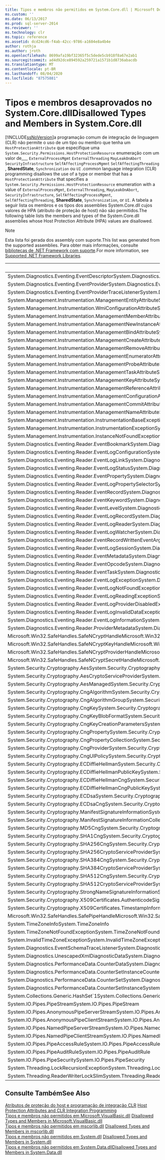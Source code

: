 ```yaml
---
title: Tipos e membros não permitidos em System.Core.dll | Microsoft Docs
ms.custom: ''
ms.date: 06/13/2017
ms.prod: sql-server-2014
ms.reviewer: ''
ms.technology: clr
ms.topic: reference
ms.assetid: dcd24cd6-f4ab-42cc-9786-a1604e8a4b4e
author: rothja
ms.author: jroth
ms.openlocfilehash: 8699afa19bf32365f5c5dede5cb918f8a67e2ab1
ms.sourcegitcommit: ad4d92dce894592a259721a1571b1d8736abacdb
ms.translationtype: MT
ms.contentlocale: pt-BR
ms.lasthandoff: 08/04/2020
ms.locfileid: "87575881"
---
```

# <a name="disallowed-types-and-members-in-systemcoredll"></a><span data-ttu-id="21afe-102">Tipos e membros desaprovados no System.Core.dll</span><span class="sxs-lookup"><span data-stu-id="21afe-102">Disallowed Types and Members in System.Core.dll</span></span>
  [!INCLUDE[ssNoVersion](../../includes/ssnoversion-md.md)]<span data-ttu-id="21afe-103">a programação comum de integração de linguagem (CLR) não permite o uso de um tipo ou membro que tenha um `HostProtectionAttribute` que especifique uma `System.Security.Permissions.HostProtectionResource` enumeração com um valor de,,,,, `ExternalProcessMgmt` `ExternalThreading` `MayLeakOnAbort` `SecurityInfrastructure` `SelfAffectingProcessMgmnt` `SelfAffectingThreading` , **SharedState**, `Synchronization` ou `UI` .</span><span class="sxs-lookup"><span data-stu-id="21afe-103">common language integration (CLR) programming disallows the use of a type or member that has a `HostProtectionAttribute` that specifies a `System.Security.Permissions.HostProtectionResource` enumeration with a value of `ExternalProcessMgmt`, `ExternalThreading`, `MayLeakOnAbort`, `SecurityInfrastructure`, `SelfAffectingProcessMgmnt`, `SelfAffectingThreading`, **SharedState**, `Synchronization`, or `UI`.</span></span> <span data-ttu-id="21afe-104">A tabela a seguir lista os membros e os tipos dos assemblies System.Core.dll cujos valores de HPA (atributo de proteção de host) não são permitidos.</span><span class="sxs-lookup"><span data-stu-id="21afe-104">The following table lists the members and types of the System.Core.dll assemblies whose Host Protection Attribute (HPA) values are disallowed.</span></span>  
  
> [!NOTE]  
>  <span data-ttu-id="21afe-105">Esta lista foi gerada dos assembly com suporte.</span><span class="sxs-lookup"><span data-stu-id="21afe-105">This list was generated from the supported assemblies.</span></span> <span data-ttu-id="21afe-106">Para obter mais informações, consulte [bibliotecas de .NET Framework com suporte](../clr-integration/database-objects/supported-net-framework-libraries.md).</span><span class="sxs-lookup"><span data-stu-id="21afe-106">For more information, see [Supported .NET Framework Libraries](../clr-integration/database-objects/supported-net-framework-libraries.md).</span></span>  
  
|<span data-ttu-id="21afe-107">Tipo ou membro</span><span class="sxs-lookup"><span data-stu-id="21afe-107">Type or Member</span></span>|<span data-ttu-id="21afe-108">Valor(es) de HPA</span><span class="sxs-lookup"><span data-stu-id="21afe-108">HPA Value(s)</span></span>|  
|--------------------|--------------------|  
|<span data-ttu-id="21afe-109">System.Diagnostics.Eventing.EventDescriptor</span><span class="sxs-lookup"><span data-stu-id="21afe-109">System.Diagnostics.Eventing.EventDescriptor</span></span>|<span data-ttu-id="21afe-110">MayLeakOnAbort</span><span class="sxs-lookup"><span data-stu-id="21afe-110">MayLeakOnAbort</span></span>|  
|<span data-ttu-id="21afe-111">System.Diagnostics.Eventing.EventProvider</span><span class="sxs-lookup"><span data-stu-id="21afe-111">System.Diagnostics.Eventing.EventProvider</span></span>|<span data-ttu-id="21afe-112">MayLeakOnAbort</span><span class="sxs-lookup"><span data-stu-id="21afe-112">MayLeakOnAbort</span></span>|  
|<span data-ttu-id="21afe-113">System.Diagnostics.Eventing.EventProviderTraceListener</span><span class="sxs-lookup"><span data-stu-id="21afe-113">System.Diagnostics.Eventing.EventProviderTraceListener</span></span>|<span data-ttu-id="21afe-114">MayLeakOnAbort</span><span class="sxs-lookup"><span data-stu-id="21afe-114">MayLeakOnAbort</span></span>|  
|<span data-ttu-id="21afe-115">System.Management.Instrumentation.ManagementEntityAttribute</span><span class="sxs-lookup"><span data-stu-id="21afe-115">System.Management.Instrumentation.ManagementEntityAttribute</span></span>|<span data-ttu-id="21afe-116">MayLeakOnAbort</span><span class="sxs-lookup"><span data-stu-id="21afe-116">MayLeakOnAbort</span></span>|  
|<span data-ttu-id="21afe-117">System.Management.Instrumentation.WmiConfigurationAttribute</span><span class="sxs-lookup"><span data-stu-id="21afe-117">System.Management.Instrumentation.WmiConfigurationAttribute</span></span>|<span data-ttu-id="21afe-118">MayLeakOnAbort</span><span class="sxs-lookup"><span data-stu-id="21afe-118">MayLeakOnAbort</span></span>|  
|<span data-ttu-id="21afe-119">System.Management.Instrumentation.ManagementMemberAttribute</span><span class="sxs-lookup"><span data-stu-id="21afe-119">System.Management.Instrumentation.ManagementMemberAttribute</span></span>|<span data-ttu-id="21afe-120">MayLeakOnAbort</span><span class="sxs-lookup"><span data-stu-id="21afe-120">MayLeakOnAbort</span></span>|  
|<span data-ttu-id="21afe-121">System.Management.Instrumentation.ManagementNewInstanceAttribute</span><span class="sxs-lookup"><span data-stu-id="21afe-121">System.Management.Instrumentation.ManagementNewInstanceAttribute</span></span>|<span data-ttu-id="21afe-122">MayLeakOnAbort</span><span class="sxs-lookup"><span data-stu-id="21afe-122">MayLeakOnAbort</span></span>|  
|<span data-ttu-id="21afe-123">System.Management.Instrumentation.ManagementBindAttribute</span><span class="sxs-lookup"><span data-stu-id="21afe-123">System.Management.Instrumentation.ManagementBindAttribute</span></span>|<span data-ttu-id="21afe-124">MayLeakOnAbort</span><span class="sxs-lookup"><span data-stu-id="21afe-124">MayLeakOnAbort</span></span>|  
|<span data-ttu-id="21afe-125">System.Management.Instrumentation.ManagementCreateAttribute</span><span class="sxs-lookup"><span data-stu-id="21afe-125">System.Management.Instrumentation.ManagementCreateAttribute</span></span>|<span data-ttu-id="21afe-126">MayLeakOnAbort</span><span class="sxs-lookup"><span data-stu-id="21afe-126">MayLeakOnAbort</span></span>|  
|<span data-ttu-id="21afe-127">System.Management.Instrumentation.ManagementRemoveAttribute</span><span class="sxs-lookup"><span data-stu-id="21afe-127">System.Management.Instrumentation.ManagementRemoveAttribute</span></span>|<span data-ttu-id="21afe-128">MayLeakOnAbort</span><span class="sxs-lookup"><span data-stu-id="21afe-128">MayLeakOnAbort</span></span>|  
|<span data-ttu-id="21afe-129">System.Management.Instrumentation.ManagementEnumeratorAttribute</span><span class="sxs-lookup"><span data-stu-id="21afe-129">System.Management.Instrumentation.ManagementEnumeratorAttribute</span></span>|<span data-ttu-id="21afe-130">MayLeakOnAbort</span><span class="sxs-lookup"><span data-stu-id="21afe-130">MayLeakOnAbort</span></span>|  
|<span data-ttu-id="21afe-131">System.Management.Instrumentation.ManagementProbeAttribute</span><span class="sxs-lookup"><span data-stu-id="21afe-131">System.Management.Instrumentation.ManagementProbeAttribute</span></span>|<span data-ttu-id="21afe-132">MayLeakOnAbort</span><span class="sxs-lookup"><span data-stu-id="21afe-132">MayLeakOnAbort</span></span>|  
|<span data-ttu-id="21afe-133">System.Management.Instrumentation.ManagementTaskAttribute</span><span class="sxs-lookup"><span data-stu-id="21afe-133">System.Management.Instrumentation.ManagementTaskAttribute</span></span>|<span data-ttu-id="21afe-134">MayLeakOnAbort</span><span class="sxs-lookup"><span data-stu-id="21afe-134">MayLeakOnAbort</span></span>|  
|<span data-ttu-id="21afe-135">System.Management.Instrumentation.ManagementKeyAttribute</span><span class="sxs-lookup"><span data-stu-id="21afe-135">System.Management.Instrumentation.ManagementKeyAttribute</span></span>|<span data-ttu-id="21afe-136">MayLeakOnAbort</span><span class="sxs-lookup"><span data-stu-id="21afe-136">MayLeakOnAbort</span></span>|  
|<span data-ttu-id="21afe-137">System.Management.Instrumentation.ManagementReferenceAttribute</span><span class="sxs-lookup"><span data-stu-id="21afe-137">System.Management.Instrumentation.ManagementReferenceAttribute</span></span>|<span data-ttu-id="21afe-138">MayLeakOnAbort</span><span class="sxs-lookup"><span data-stu-id="21afe-138">MayLeakOnAbort</span></span>|  
|<span data-ttu-id="21afe-139">System.Management.Instrumentation.ManagementConfigurationAttribute</span><span class="sxs-lookup"><span data-stu-id="21afe-139">System.Management.Instrumentation.ManagementConfigurationAttribute</span></span>|<span data-ttu-id="21afe-140">MayLeakOnAbort</span><span class="sxs-lookup"><span data-stu-id="21afe-140">MayLeakOnAbort</span></span>|  
|<span data-ttu-id="21afe-141">System.Management.Instrumentation.ManagementCommitAttribute</span><span class="sxs-lookup"><span data-stu-id="21afe-141">System.Management.Instrumentation.ManagementCommitAttribute</span></span>|<span data-ttu-id="21afe-142">MayLeakOnAbort</span><span class="sxs-lookup"><span data-stu-id="21afe-142">MayLeakOnAbort</span></span>|  
|<span data-ttu-id="21afe-143">System.Management.Instrumentation.ManagementNameAttribute</span><span class="sxs-lookup"><span data-stu-id="21afe-143">System.Management.Instrumentation.ManagementNameAttribute</span></span>|<span data-ttu-id="21afe-144">MayLeakOnAbort</span><span class="sxs-lookup"><span data-stu-id="21afe-144">MayLeakOnAbort</span></span>|  
|<span data-ttu-id="21afe-145">System.Management.Instrumentation.InstrumentationBaseException</span><span class="sxs-lookup"><span data-stu-id="21afe-145">System.Management.Instrumentation.InstrumentationBaseException</span></span>|<span data-ttu-id="21afe-146">MayLeakOnAbort</span><span class="sxs-lookup"><span data-stu-id="21afe-146">MayLeakOnAbort</span></span>|  
|<span data-ttu-id="21afe-147">System.Management.Instrumentation.InstrumentationException</span><span class="sxs-lookup"><span data-stu-id="21afe-147">System.Management.Instrumentation.InstrumentationException</span></span>|<span data-ttu-id="21afe-148">MayLeakOnAbort</span><span class="sxs-lookup"><span data-stu-id="21afe-148">MayLeakOnAbort</span></span>|  
|<span data-ttu-id="21afe-149">System.Management.Instrumentation.InstanceNotFoundException</span><span class="sxs-lookup"><span data-stu-id="21afe-149">System.Management.Instrumentation.InstanceNotFoundException</span></span>|<span data-ttu-id="21afe-150">MayLeakOnAbort</span><span class="sxs-lookup"><span data-stu-id="21afe-150">MayLeakOnAbort</span></span>|  
|<span data-ttu-id="21afe-151">System.Diagnostics.Eventing.Reader.EventBookmark</span><span class="sxs-lookup"><span data-stu-id="21afe-151">System.Diagnostics.Eventing.Reader.EventBookmark</span></span>|<span data-ttu-id="21afe-152">MayLeakOnAbort</span><span class="sxs-lookup"><span data-stu-id="21afe-152">MayLeakOnAbort</span></span>|  
|<span data-ttu-id="21afe-153">System.Diagnostics.Eventing.Reader.EventLogConfiguration</span><span class="sxs-lookup"><span data-stu-id="21afe-153">System.Diagnostics.Eventing.Reader.EventLogConfiguration</span></span>|<span data-ttu-id="21afe-154">MayLeakOnAbort</span><span class="sxs-lookup"><span data-stu-id="21afe-154">MayLeakOnAbort</span></span>|  
|<span data-ttu-id="21afe-155">System.Diagnostics.Eventing.Reader.EventLogLink</span><span class="sxs-lookup"><span data-stu-id="21afe-155">System.Diagnostics.Eventing.Reader.EventLogLink</span></span>|<span data-ttu-id="21afe-156">MayLeakOnAbort</span><span class="sxs-lookup"><span data-stu-id="21afe-156">MayLeakOnAbort</span></span>|  
|<span data-ttu-id="21afe-157">System.Diagnostics.Eventing.Reader.EventLogStatus</span><span class="sxs-lookup"><span data-stu-id="21afe-157">System.Diagnostics.Eventing.Reader.EventLogStatus</span></span>|<span data-ttu-id="21afe-158">MayLeakOnAbort</span><span class="sxs-lookup"><span data-stu-id="21afe-158">MayLeakOnAbort</span></span>|  
|<span data-ttu-id="21afe-159">System.Diagnostics.Eventing.Reader.EventProperty</span><span class="sxs-lookup"><span data-stu-id="21afe-159">System.Diagnostics.Eventing.Reader.EventProperty</span></span>|<span data-ttu-id="21afe-160">MayLeakOnAbort</span><span class="sxs-lookup"><span data-stu-id="21afe-160">MayLeakOnAbort</span></span>|  
|<span data-ttu-id="21afe-161">System.Diagnostics.Eventing.Reader.EventLogPropertySelector</span><span class="sxs-lookup"><span data-stu-id="21afe-161">System.Diagnostics.Eventing.Reader.EventLogPropertySelector</span></span>|<span data-ttu-id="21afe-162">MayLeakOnAbort</span><span class="sxs-lookup"><span data-stu-id="21afe-162">MayLeakOnAbort</span></span>|  
|<span data-ttu-id="21afe-163">System.Diagnostics.Eventing.Reader.EventRecord</span><span class="sxs-lookup"><span data-stu-id="21afe-163">System.Diagnostics.Eventing.Reader.EventRecord</span></span>|<span data-ttu-id="21afe-164">MayLeakOnAbort</span><span class="sxs-lookup"><span data-stu-id="21afe-164">MayLeakOnAbort</span></span>|  
|<span data-ttu-id="21afe-165">System.Diagnostics.Eventing.Reader.EventKeyword</span><span class="sxs-lookup"><span data-stu-id="21afe-165">System.Diagnostics.Eventing.Reader.EventKeyword</span></span>|<span data-ttu-id="21afe-166">MayLeakOnAbort</span><span class="sxs-lookup"><span data-stu-id="21afe-166">MayLeakOnAbort</span></span>|  
|<span data-ttu-id="21afe-167">System.Diagnostics.Eventing.Reader.EventLevel</span><span class="sxs-lookup"><span data-stu-id="21afe-167">System.Diagnostics.Eventing.Reader.EventLevel</span></span>|<span data-ttu-id="21afe-168">MayLeakOnAbort</span><span class="sxs-lookup"><span data-stu-id="21afe-168">MayLeakOnAbort</span></span>|  
|<span data-ttu-id="21afe-169">System.Diagnostics.Eventing.Reader.EventLogRecord</span><span class="sxs-lookup"><span data-stu-id="21afe-169">System.Diagnostics.Eventing.Reader.EventLogRecord</span></span>|<span data-ttu-id="21afe-170">MayLeakOnAbort</span><span class="sxs-lookup"><span data-stu-id="21afe-170">MayLeakOnAbort</span></span>|  
|<span data-ttu-id="21afe-171">System.Diagnostics.Eventing.Reader.EventLogReader</span><span class="sxs-lookup"><span data-stu-id="21afe-171">System.Diagnostics.Eventing.Reader.EventLogReader</span></span>|<span data-ttu-id="21afe-172">MayLeakOnAbort</span><span class="sxs-lookup"><span data-stu-id="21afe-172">MayLeakOnAbort</span></span>|  
|<span data-ttu-id="21afe-173">System.Diagnostics.Eventing.Reader.EventLogWatcher</span><span class="sxs-lookup"><span data-stu-id="21afe-173">System.Diagnostics.Eventing.Reader.EventLogWatcher</span></span>|<span data-ttu-id="21afe-174">MayLeakOnAbort</span><span class="sxs-lookup"><span data-stu-id="21afe-174">MayLeakOnAbort</span></span>|  
|<span data-ttu-id="21afe-175">System.Diagnostics.Eventing.Reader.EventRecordWrittenEventArgs</span><span class="sxs-lookup"><span data-stu-id="21afe-175">System.Diagnostics.Eventing.Reader.EventRecordWrittenEventArgs</span></span>|<span data-ttu-id="21afe-176">MayLeakOnAbort</span><span class="sxs-lookup"><span data-stu-id="21afe-176">MayLeakOnAbort</span></span>|  
|<span data-ttu-id="21afe-177">System.Diagnostics.Eventing.Reader.EventLogSession</span><span class="sxs-lookup"><span data-stu-id="21afe-177">System.Diagnostics.Eventing.Reader.EventLogSession</span></span>|<span data-ttu-id="21afe-178">MayLeakOnAbort</span><span class="sxs-lookup"><span data-stu-id="21afe-178">MayLeakOnAbort</span></span>|  
|<span data-ttu-id="21afe-179">System.Diagnostics.Eventing.Reader.EventMetadata</span><span class="sxs-lookup"><span data-stu-id="21afe-179">System.Diagnostics.Eventing.Reader.EventMetadata</span></span>|<span data-ttu-id="21afe-180">MayLeakOnAbort</span><span class="sxs-lookup"><span data-stu-id="21afe-180">MayLeakOnAbort</span></span>|  
|<span data-ttu-id="21afe-181">System.Diagnostics.Eventing.Reader.EventOpcode</span><span class="sxs-lookup"><span data-stu-id="21afe-181">System.Diagnostics.Eventing.Reader.EventOpcode</span></span>|<span data-ttu-id="21afe-182">MayLeakOnAbort</span><span class="sxs-lookup"><span data-stu-id="21afe-182">MayLeakOnAbort</span></span>|  
|<span data-ttu-id="21afe-183">System.Diagnostics.Eventing.Reader.EventTask</span><span class="sxs-lookup"><span data-stu-id="21afe-183">System.Diagnostics.Eventing.Reader.EventTask</span></span>|<span data-ttu-id="21afe-184">MayLeakOnAbort</span><span class="sxs-lookup"><span data-stu-id="21afe-184">MayLeakOnAbort</span></span>|  
|<span data-ttu-id="21afe-185">System.Diagnostics.Eventing.Reader.EventLogException</span><span class="sxs-lookup"><span data-stu-id="21afe-185">System.Diagnostics.Eventing.Reader.EventLogException</span></span>|<span data-ttu-id="21afe-186">MayLeakOnAbort</span><span class="sxs-lookup"><span data-stu-id="21afe-186">MayLeakOnAbort</span></span>|  
|<span data-ttu-id="21afe-187">System.Diagnostics.Eventing.Reader.EventLogNotFoundException</span><span class="sxs-lookup"><span data-stu-id="21afe-187">System.Diagnostics.Eventing.Reader.EventLogNotFoundException</span></span>|<span data-ttu-id="21afe-188">MayLeakOnAbort</span><span class="sxs-lookup"><span data-stu-id="21afe-188">MayLeakOnAbort</span></span>|  
|<span data-ttu-id="21afe-189">System.Diagnostics.Eventing.Reader.EventLogReadingException</span><span class="sxs-lookup"><span data-stu-id="21afe-189">System.Diagnostics.Eventing.Reader.EventLogReadingException</span></span>|<span data-ttu-id="21afe-190">MayLeakOnAbort</span><span class="sxs-lookup"><span data-stu-id="21afe-190">MayLeakOnAbort</span></span>|  
|<span data-ttu-id="21afe-191">System.Diagnostics.Eventing.Reader.EventLogProviderDisabledException</span><span class="sxs-lookup"><span data-stu-id="21afe-191">System.Diagnostics.Eventing.Reader.EventLogProviderDisabledException</span></span>|<span data-ttu-id="21afe-192">MayLeakOnAbort</span><span class="sxs-lookup"><span data-stu-id="21afe-192">MayLeakOnAbort</span></span>|  
|<span data-ttu-id="21afe-193">System.Diagnostics.Eventing.Reader.EventLogInvalidDataException</span><span class="sxs-lookup"><span data-stu-id="21afe-193">System.Diagnostics.Eventing.Reader.EventLogInvalidDataException</span></span>|<span data-ttu-id="21afe-194">MayLeakOnAbort</span><span class="sxs-lookup"><span data-stu-id="21afe-194">MayLeakOnAbort</span></span>|  
|<span data-ttu-id="21afe-195">System.Diagnostics.Eventing.Reader.EventLogInformation</span><span class="sxs-lookup"><span data-stu-id="21afe-195">System.Diagnostics.Eventing.Reader.EventLogInformation</span></span>|<span data-ttu-id="21afe-196">MayLeakOnAbort</span><span class="sxs-lookup"><span data-stu-id="21afe-196">MayLeakOnAbort</span></span>|  
|<span data-ttu-id="21afe-197">System.Diagnostics.Eventing.Reader.ProviderMetadata</span><span class="sxs-lookup"><span data-stu-id="21afe-197">System.Diagnostics.Eventing.Reader.ProviderMetadata</span></span>|<span data-ttu-id="21afe-198">MayLeakOnAbort</span><span class="sxs-lookup"><span data-stu-id="21afe-198">MayLeakOnAbort</span></span>|  
|<span data-ttu-id="21afe-199">Microsoft.Win32.SafeHandles.SafeNCryptHandle</span><span class="sxs-lookup"><span data-stu-id="21afe-199">Microsoft.Win32.SafeHandles.SafeNCryptHandle</span></span>|<span data-ttu-id="21afe-200">MayLeakOnAbort</span><span class="sxs-lookup"><span data-stu-id="21afe-200">MayLeakOnAbort</span></span>|  
|<span data-ttu-id="21afe-201">Microsoft.Win32.SafeHandles.SafeNCryptKeyHandle</span><span class="sxs-lookup"><span data-stu-id="21afe-201">Microsoft.Win32.SafeHandles.SafeNCryptKeyHandle</span></span>|<span data-ttu-id="21afe-202">MayLeakOnAbort</span><span class="sxs-lookup"><span data-stu-id="21afe-202">MayLeakOnAbort</span></span>|  
|<span data-ttu-id="21afe-203">Microsoft.Win32.SafeHandles.SafeNCryptProviderHandle</span><span class="sxs-lookup"><span data-stu-id="21afe-203">Microsoft.Win32.SafeHandles.SafeNCryptProviderHandle</span></span>|<span data-ttu-id="21afe-204">MayLeakOnAbort</span><span class="sxs-lookup"><span data-stu-id="21afe-204">MayLeakOnAbort</span></span>|  
|<span data-ttu-id="21afe-205">Microsoft.Win32.SafeHandles.SafeNCryptSecretHandle</span><span class="sxs-lookup"><span data-stu-id="21afe-205">Microsoft.Win32.SafeHandles.SafeNCryptSecretHandle</span></span>|<span data-ttu-id="21afe-206">MayLeakOnAbort</span><span class="sxs-lookup"><span data-stu-id="21afe-206">MayLeakOnAbort</span></span>|  
|<span data-ttu-id="21afe-207">System.Security.Cryptography.Aes</span><span class="sxs-lookup"><span data-stu-id="21afe-207">System.Security.Cryptography.Aes</span></span>|<span data-ttu-id="21afe-208">MayLeakOnAbort</span><span class="sxs-lookup"><span data-stu-id="21afe-208">MayLeakOnAbort</span></span>|  
|<span data-ttu-id="21afe-209">System.Security.Cryptography.AesCryptoServiceProvider</span><span class="sxs-lookup"><span data-stu-id="21afe-209">System.Security.Cryptography.AesCryptoServiceProvider</span></span>|<span data-ttu-id="21afe-210">MayLeakOnAbort</span><span class="sxs-lookup"><span data-stu-id="21afe-210">MayLeakOnAbort</span></span>|  
|<span data-ttu-id="21afe-211">System.Security.Cryptography.AesManaged</span><span class="sxs-lookup"><span data-stu-id="21afe-211">System.Security.Cryptography.AesManaged</span></span>|<span data-ttu-id="21afe-212">MayLeakOnAbort</span><span class="sxs-lookup"><span data-stu-id="21afe-212">MayLeakOnAbort</span></span>|  
|<span data-ttu-id="21afe-213">System.Security.Cryptography.CngAlgorithm</span><span class="sxs-lookup"><span data-stu-id="21afe-213">System.Security.Cryptography.CngAlgorithm</span></span>|<span data-ttu-id="21afe-214">MayLeakOnAbort</span><span class="sxs-lookup"><span data-stu-id="21afe-214">MayLeakOnAbort</span></span>|  
|<span data-ttu-id="21afe-215">System.Security.Cryptography.CngAlgorithmGroup</span><span class="sxs-lookup"><span data-stu-id="21afe-215">System.Security.Cryptography.CngAlgorithmGroup</span></span>|<span data-ttu-id="21afe-216">MayLeakOnAbort</span><span class="sxs-lookup"><span data-stu-id="21afe-216">MayLeakOnAbort</span></span>|  
|<span data-ttu-id="21afe-217">System.Security.Cryptography.CngKey</span><span class="sxs-lookup"><span data-stu-id="21afe-217">System.Security.Cryptography.CngKey</span></span>|<span data-ttu-id="21afe-218">MayLeakOnAbort</span><span class="sxs-lookup"><span data-stu-id="21afe-218">MayLeakOnAbort</span></span>|  
|<span data-ttu-id="21afe-219">System.Security.Cryptography.CngKeyBlobFormat</span><span class="sxs-lookup"><span data-stu-id="21afe-219">System.Security.Cryptography.CngKeyBlobFormat</span></span>|<span data-ttu-id="21afe-220">MayLeakOnAbort</span><span class="sxs-lookup"><span data-stu-id="21afe-220">MayLeakOnAbort</span></span>|  
|<span data-ttu-id="21afe-221">System.Security.Cryptography.CngKeyCreationParameters</span><span class="sxs-lookup"><span data-stu-id="21afe-221">System.Security.Cryptography.CngKeyCreationParameters</span></span>|<span data-ttu-id="21afe-222">MayLeakOnAbort</span><span class="sxs-lookup"><span data-stu-id="21afe-222">MayLeakOnAbort</span></span>|  
|<span data-ttu-id="21afe-223">System.Security.Cryptography.CngProperty</span><span class="sxs-lookup"><span data-stu-id="21afe-223">System.Security.Cryptography.CngProperty</span></span>|<span data-ttu-id="21afe-224">MayLeakOnAbort</span><span class="sxs-lookup"><span data-stu-id="21afe-224">MayLeakOnAbort</span></span>|  
|<span data-ttu-id="21afe-225">System.Security.Cryptography.CngPropertyCollection</span><span class="sxs-lookup"><span data-stu-id="21afe-225">System.Security.Cryptography.CngPropertyCollection</span></span>|<span data-ttu-id="21afe-226">MayLeakOnAbort</span><span class="sxs-lookup"><span data-stu-id="21afe-226">MayLeakOnAbort</span></span>|  
|<span data-ttu-id="21afe-227">System.Security.Cryptography.CngProvider</span><span class="sxs-lookup"><span data-stu-id="21afe-227">System.Security.Cryptography.CngProvider</span></span>|<span data-ttu-id="21afe-228">MayLeakOnAbort</span><span class="sxs-lookup"><span data-stu-id="21afe-228">MayLeakOnAbort</span></span>|  
|<span data-ttu-id="21afe-229">System.Security.Cryptography.CngUIPolicy</span><span class="sxs-lookup"><span data-stu-id="21afe-229">System.Security.Cryptography.CngUIPolicy</span></span>|<span data-ttu-id="21afe-230">MayLeakOnAbort</span><span class="sxs-lookup"><span data-stu-id="21afe-230">MayLeakOnAbort</span></span>|  
|<span data-ttu-id="21afe-231">System.Security.Cryptography.ECDiffieHellman</span><span class="sxs-lookup"><span data-stu-id="21afe-231">System.Security.Cryptography.ECDiffieHellman</span></span>|<span data-ttu-id="21afe-232">MayLeakOnAbort</span><span class="sxs-lookup"><span data-stu-id="21afe-232">MayLeakOnAbort</span></span>|  
|<span data-ttu-id="21afe-233">System.Security.Cryptography.ECDiffieHellmanPublicKey</span><span class="sxs-lookup"><span data-stu-id="21afe-233">System.Security.Cryptography.ECDiffieHellmanPublicKey</span></span>|<span data-ttu-id="21afe-234">MayLeakOnAbort</span><span class="sxs-lookup"><span data-stu-id="21afe-234">MayLeakOnAbort</span></span>|  
|<span data-ttu-id="21afe-235">System.Security.Cryptography.ECDiffieHellmanCng</span><span class="sxs-lookup"><span data-stu-id="21afe-235">System.Security.Cryptography.ECDiffieHellmanCng</span></span>|<span data-ttu-id="21afe-236">MayLeakOnAbort</span><span class="sxs-lookup"><span data-stu-id="21afe-236">MayLeakOnAbort</span></span>|  
|<span data-ttu-id="21afe-237">System.Security.Cryptography.ECDiffieHellmanCngPublicKey</span><span class="sxs-lookup"><span data-stu-id="21afe-237">System.Security.Cryptography.ECDiffieHellmanCngPublicKey</span></span>|<span data-ttu-id="21afe-238">MayLeakOnAbort</span><span class="sxs-lookup"><span data-stu-id="21afe-238">MayLeakOnAbort</span></span>|  
|<span data-ttu-id="21afe-239">System.Security.Cryptography.ECDsa</span><span class="sxs-lookup"><span data-stu-id="21afe-239">System.Security.Cryptography.ECDsa</span></span>|<span data-ttu-id="21afe-240">MayLeakOnAbort</span><span class="sxs-lookup"><span data-stu-id="21afe-240">MayLeakOnAbort</span></span>|  
|<span data-ttu-id="21afe-241">System.Security.Cryptography.ECDsaCng</span><span class="sxs-lookup"><span data-stu-id="21afe-241">System.Security.Cryptography.ECDsaCng</span></span>|<span data-ttu-id="21afe-242">MayLeakOnAbort</span><span class="sxs-lookup"><span data-stu-id="21afe-242">MayLeakOnAbort</span></span>|  
|<span data-ttu-id="21afe-243">System.Security.Cryptography.ManifestSignatureInformation</span><span class="sxs-lookup"><span data-stu-id="21afe-243">System.Security.Cryptography.ManifestSignatureInformation</span></span>|<span data-ttu-id="21afe-244">MayLeakOnAbort</span><span class="sxs-lookup"><span data-stu-id="21afe-244">MayLeakOnAbort</span></span>|  
|<span data-ttu-id="21afe-245">System.Security.Cryptography.ManifestSignatureInformationCollection</span><span class="sxs-lookup"><span data-stu-id="21afe-245">System.Security.Cryptography.ManifestSignatureInformationCollection</span></span>|<span data-ttu-id="21afe-246">MayLeakOnAbort</span><span class="sxs-lookup"><span data-stu-id="21afe-246">MayLeakOnAbort</span></span>|  
|<span data-ttu-id="21afe-247">System.Security.Cryptography.MD5Cng</span><span class="sxs-lookup"><span data-stu-id="21afe-247">System.Security.Cryptography.MD5Cng</span></span>|<span data-ttu-id="21afe-248">MayLeakOnAbort</span><span class="sxs-lookup"><span data-stu-id="21afe-248">MayLeakOnAbort</span></span>|  
|<span data-ttu-id="21afe-249">System.Security.Cryptography.SHA1Cng</span><span class="sxs-lookup"><span data-stu-id="21afe-249">System.Security.Cryptography.SHA1Cng</span></span>|<span data-ttu-id="21afe-250">MayLeakOnAbort</span><span class="sxs-lookup"><span data-stu-id="21afe-250">MayLeakOnAbort</span></span>|  
|<span data-ttu-id="21afe-251">System.Security.Cryptography.SHA256Cng</span><span class="sxs-lookup"><span data-stu-id="21afe-251">System.Security.Cryptography.SHA256Cng</span></span>|<span data-ttu-id="21afe-252">MayLeakOnAbort</span><span class="sxs-lookup"><span data-stu-id="21afe-252">MayLeakOnAbort</span></span>|  
|<span data-ttu-id="21afe-253">System.Security.Cryptography.SHA256CryptoServiceProvider</span><span class="sxs-lookup"><span data-stu-id="21afe-253">System.Security.Cryptography.SHA256CryptoServiceProvider</span></span>|<span data-ttu-id="21afe-254">MayLeakOnAbort</span><span class="sxs-lookup"><span data-stu-id="21afe-254">MayLeakOnAbort</span></span>|  
|<span data-ttu-id="21afe-255">System.Security.Cryptography.SHA384Cng</span><span class="sxs-lookup"><span data-stu-id="21afe-255">System.Security.Cryptography.SHA384Cng</span></span>|<span data-ttu-id="21afe-256">MayLeakOnAbort</span><span class="sxs-lookup"><span data-stu-id="21afe-256">MayLeakOnAbort</span></span>|  
|<span data-ttu-id="21afe-257">System.Security.Cryptography.SHA384CryptoServiceProvider</span><span class="sxs-lookup"><span data-stu-id="21afe-257">System.Security.Cryptography.SHA384CryptoServiceProvider</span></span>|<span data-ttu-id="21afe-258">MayLeakOnAbort</span><span class="sxs-lookup"><span data-stu-id="21afe-258">MayLeakOnAbort</span></span>|  
|<span data-ttu-id="21afe-259">System.Security.Cryptography.SHA512Cng</span><span class="sxs-lookup"><span data-stu-id="21afe-259">System.Security.Cryptography.SHA512Cng</span></span>|<span data-ttu-id="21afe-260">MayLeakOnAbort</span><span class="sxs-lookup"><span data-stu-id="21afe-260">MayLeakOnAbort</span></span>|  
|<span data-ttu-id="21afe-261">System.Security.Cryptography.SHA512CryptoServiceProvider</span><span class="sxs-lookup"><span data-stu-id="21afe-261">System.Security.Cryptography.SHA512CryptoServiceProvider</span></span>|<span data-ttu-id="21afe-262">MayLeakOnAbort</span><span class="sxs-lookup"><span data-stu-id="21afe-262">MayLeakOnAbort</span></span>|  
|<span data-ttu-id="21afe-263">System.Security.Cryptography.StrongNameSignatureInformation</span><span class="sxs-lookup"><span data-stu-id="21afe-263">System.Security.Cryptography.StrongNameSignatureInformation</span></span>|<span data-ttu-id="21afe-264">MayLeakOnAbort</span><span class="sxs-lookup"><span data-stu-id="21afe-264">MayLeakOnAbort</span></span>|  
|<span data-ttu-id="21afe-265">System.Security.Cryptography.X509Certificates.AuthenticodeSignatureInformation</span><span class="sxs-lookup"><span data-stu-id="21afe-265">System.Security.Cryptography.X509Certificates.AuthenticodeSignatureInformation</span></span>|<span data-ttu-id="21afe-266">MayLeakOnAbort</span><span class="sxs-lookup"><span data-stu-id="21afe-266">MayLeakOnAbort</span></span>|  
|<span data-ttu-id="21afe-267">System.Security.Cryptography.X509Certificates.TimestampInformation</span><span class="sxs-lookup"><span data-stu-id="21afe-267">System.Security.Cryptography.X509Certificates.TimestampInformation</span></span>|<span data-ttu-id="21afe-268">MayLeakOnAbort</span><span class="sxs-lookup"><span data-stu-id="21afe-268">MayLeakOnAbort</span></span>|  
|<span data-ttu-id="21afe-269">Microsoft.Win32.SafeHandles.SafePipeHandle</span><span class="sxs-lookup"><span data-stu-id="21afe-269">Microsoft.Win32.SafeHandles.SafePipeHandle</span></span>|<span data-ttu-id="21afe-270">MayLeakOnAbort</span><span class="sxs-lookup"><span data-stu-id="21afe-270">MayLeakOnAbort</span></span>|  
|<span data-ttu-id="21afe-271">System.TimeZoneInfo</span><span class="sxs-lookup"><span data-stu-id="21afe-271">System.TimeZoneInfo</span></span>|<span data-ttu-id="21afe-272">MayLeakOnAbort</span><span class="sxs-lookup"><span data-stu-id="21afe-272">MayLeakOnAbort</span></span>|  
|<span data-ttu-id="21afe-273">System.TimeZoneNotFoundException</span><span class="sxs-lookup"><span data-stu-id="21afe-273">System.TimeZoneNotFoundException</span></span>|<span data-ttu-id="21afe-274">MayLeakOnAbort</span><span class="sxs-lookup"><span data-stu-id="21afe-274">MayLeakOnAbort</span></span>|  
|<span data-ttu-id="21afe-275">System.InvalidTimeZoneException</span><span class="sxs-lookup"><span data-stu-id="21afe-275">System.InvalidTimeZoneException</span></span>|<span data-ttu-id="21afe-276">MayLeakOnAbort</span><span class="sxs-lookup"><span data-stu-id="21afe-276">MayLeakOnAbort</span></span>|  
|<span data-ttu-id="21afe-277">System.Diagnostics.EventSchemaTraceListener</span><span class="sxs-lookup"><span data-stu-id="21afe-277">System.Diagnostics.EventSchemaTraceListener</span></span>|<span data-ttu-id="21afe-278">MayLeakOnAbort</span><span class="sxs-lookup"><span data-stu-id="21afe-278">MayLeakOnAbort</span></span>|  
|<span data-ttu-id="21afe-279">System.Diagnostics.UnescapedXmlDiagnosticData</span><span class="sxs-lookup"><span data-stu-id="21afe-279">System.Diagnostics.UnescapedXmlDiagnosticData</span></span>|<span data-ttu-id="21afe-280">MayLeakOnAbort</span><span class="sxs-lookup"><span data-stu-id="21afe-280">MayLeakOnAbort</span></span>|  
|<span data-ttu-id="21afe-281">System.Diagnostics.PerformanceData.CounterData</span><span class="sxs-lookup"><span data-stu-id="21afe-281">System.Diagnostics.PerformanceData.CounterData</span></span>|<span data-ttu-id="21afe-282">MayLeakOnAbort</span><span class="sxs-lookup"><span data-stu-id="21afe-282">MayLeakOnAbort</span></span>|  
|<span data-ttu-id="21afe-283">System.Diagnostics.PerformanceData.CounterSetInstanceCounterDataSet</span><span class="sxs-lookup"><span data-stu-id="21afe-283">System.Diagnostics.PerformanceData.CounterSetInstanceCounterDataSet</span></span>|<span data-ttu-id="21afe-284">MayLeakOnAbort</span><span class="sxs-lookup"><span data-stu-id="21afe-284">MayLeakOnAbort</span></span>|  
|<span data-ttu-id="21afe-285">System.Diagnostics.PerformanceData.CounterSet</span><span class="sxs-lookup"><span data-stu-id="21afe-285">System.Diagnostics.PerformanceData.CounterSet</span></span>|<span data-ttu-id="21afe-286">MayLeakOnAbort</span><span class="sxs-lookup"><span data-stu-id="21afe-286">MayLeakOnAbort</span></span>|  
|<span data-ttu-id="21afe-287">System.Diagnostics.PerformanceData.CounterSetInstance</span><span class="sxs-lookup"><span data-stu-id="21afe-287">System.Diagnostics.PerformanceData.CounterSetInstance</span></span>|<span data-ttu-id="21afe-288">MayLeakOnAbort</span><span class="sxs-lookup"><span data-stu-id="21afe-288">MayLeakOnAbort</span></span>|  
|<span data-ttu-id="21afe-289">System.Collections.Generic.HashSet\`1</span><span class="sxs-lookup"><span data-stu-id="21afe-289">System.Collections.Generic.HashSet\`1</span></span>|<span data-ttu-id="21afe-290">MayLeakOnAbort</span><span class="sxs-lookup"><span data-stu-id="21afe-290">MayLeakOnAbort</span></span>|  
|<span data-ttu-id="21afe-291">System.IO.Pipes.PipeStream</span><span class="sxs-lookup"><span data-stu-id="21afe-291">System.IO.Pipes.PipeStream</span></span>|<span data-ttu-id="21afe-292">MayLeakOnAbort</span><span class="sxs-lookup"><span data-stu-id="21afe-292">MayLeakOnAbort</span></span>|  
|<span data-ttu-id="21afe-293">System.IO.Pipes.AnonymousPipeServerStream</span><span class="sxs-lookup"><span data-stu-id="21afe-293">System.IO.Pipes.AnonymousPipeServerStream</span></span>|<span data-ttu-id="21afe-294">MayLeakOnAbort</span><span class="sxs-lookup"><span data-stu-id="21afe-294">MayLeakOnAbort</span></span>|  
|<span data-ttu-id="21afe-295">System.IO.Pipes.AnonymousPipeClientStream</span><span class="sxs-lookup"><span data-stu-id="21afe-295">System.IO.Pipes.AnonymousPipeClientStream</span></span>|<span data-ttu-id="21afe-296">MayLeakOnAbort</span><span class="sxs-lookup"><span data-stu-id="21afe-296">MayLeakOnAbort</span></span>|  
|<span data-ttu-id="21afe-297">System.IO.Pipes.NamedPipeServerStream</span><span class="sxs-lookup"><span data-stu-id="21afe-297">System.IO.Pipes.NamedPipeServerStream</span></span>|<span data-ttu-id="21afe-298">MayLeakOnAbort</span><span class="sxs-lookup"><span data-stu-id="21afe-298">MayLeakOnAbort</span></span>|  
|<span data-ttu-id="21afe-299">System.IO.Pipes.NamedPipeClientStream</span><span class="sxs-lookup"><span data-stu-id="21afe-299">System.IO.Pipes.NamedPipeClientStream</span></span>|<span data-ttu-id="21afe-300">MayLeakOnAbort</span><span class="sxs-lookup"><span data-stu-id="21afe-300">MayLeakOnAbort</span></span>|  
|<span data-ttu-id="21afe-301">System.IO.Pipes.PipeAccessRule</span><span class="sxs-lookup"><span data-stu-id="21afe-301">System.IO.Pipes.PipeAccessRule</span></span>|<span data-ttu-id="21afe-302">MayLeakOnAbort</span><span class="sxs-lookup"><span data-stu-id="21afe-302">MayLeakOnAbort</span></span>|  
|<span data-ttu-id="21afe-303">System.IO.Pipes.PipeAuditRule</span><span class="sxs-lookup"><span data-stu-id="21afe-303">System.IO.Pipes.PipeAuditRule</span></span>|<span data-ttu-id="21afe-304">MayLeakOnAbort</span><span class="sxs-lookup"><span data-stu-id="21afe-304">MayLeakOnAbort</span></span>|  
|<span data-ttu-id="21afe-305">System.IO.Pipes.PipeSecurity</span><span class="sxs-lookup"><span data-stu-id="21afe-305">System.IO.Pipes.PipeSecurity</span></span>|<span data-ttu-id="21afe-306">MayLeakOnAbort</span><span class="sxs-lookup"><span data-stu-id="21afe-306">MayLeakOnAbort</span></span>|  
|<span data-ttu-id="21afe-307">System.Threading.LockRecursionException</span><span class="sxs-lookup"><span data-stu-id="21afe-307">System.Threading.LockRecursionException</span></span>|<span data-ttu-id="21afe-308">MayLeakOnAbort</span><span class="sxs-lookup"><span data-stu-id="21afe-308">MayLeakOnAbort</span></span>|  
|<span data-ttu-id="21afe-309">System.Threading.ReaderWriterLockSlim</span><span class="sxs-lookup"><span data-stu-id="21afe-309">System.Threading.ReaderWriterLockSlim</span></span>|<span data-ttu-id="21afe-310">MayLeakOnAbort</span><span class="sxs-lookup"><span data-stu-id="21afe-310">MayLeakOnAbort</span></span>|  
  
## <a name="see-also"></a><span data-ttu-id="21afe-311">Consulte Também</span><span class="sxs-lookup"><span data-stu-id="21afe-311">See Also</span></span>  
 <span data-ttu-id="21afe-312">[Atributos de proteção do host e programação de integração CLR](host-protection-attributes-and-clr-integration-programming.md) </span><span class="sxs-lookup"><span data-stu-id="21afe-312">[Host Protection Attributes and CLR Integration Programming](host-protection-attributes-and-clr-integration-programming.md) </span></span>  
 <span data-ttu-id="21afe-313">[Tipos e membros não permitidos em Microsoft.VisualBasic.dll](disallowed-types-and-members-in-microsoft-visualbasic-dll.md) </span><span class="sxs-lookup"><span data-stu-id="21afe-313">[Disallowed Types and Members in Microsoft.VisualBasic.dll](disallowed-types-and-members-in-microsoft-visualbasic-dll.md) </span></span>  
 <span data-ttu-id="21afe-314">[Tipos e membros não permitidos em mscorlib.dll](disallowed-types-and-members-in-mscorlib-dll.md) </span><span class="sxs-lookup"><span data-stu-id="21afe-314">[Disallowed Types and Members in mscorlib.dll](disallowed-types-and-members-in-mscorlib-dll.md) </span></span>  
 <span data-ttu-id="21afe-315">[Tipos e membros não permitidos em System.dll](disallowed-types-and-members-in-system-dll.md) </span><span class="sxs-lookup"><span data-stu-id="21afe-315">[Disallowed Types and Members in System.dll](disallowed-types-and-members-in-system-dll.md) </span></span>  
 [<span data-ttu-id="21afe-316">Tipos e membros não permitidos em System.Data.dll</span><span class="sxs-lookup"><span data-stu-id="21afe-316">Disallowed Types and Members in System.Data.dll</span></span>](disallowed-types-and-members-in-system-data-dll.md)  
  
  
